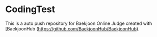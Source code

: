 # CodingTest
This is a auto push repository for Baekjoon Online Judge created with [BaekjoonHub
(https://github.com/BaekjoonHub/BaekjoonHub).
